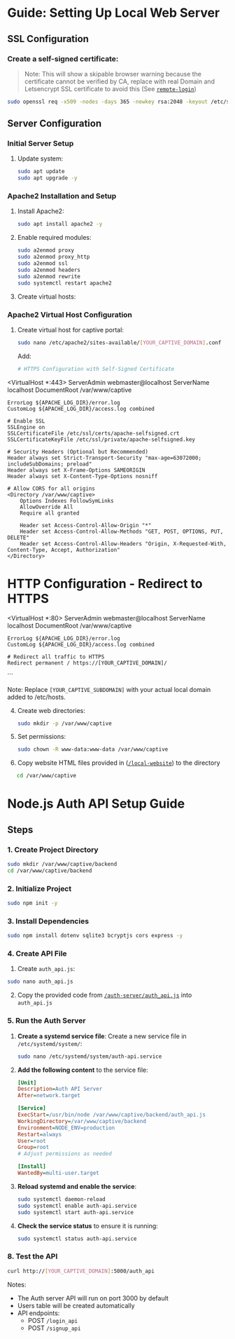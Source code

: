 # Guide: Setting Up Local Web Server

## SSL Configuration
### Create a self-signed certificate:
> Note: This will show a skipable browser warning because the certificate cannot be verified by CA, replace with real Domain and Letsencrypt SSL certificate to avoid this (See [`remote-login`](../remote-login/README.md))
```bash
sudo openssl req -x509 -nodes -days 365 -newkey rsa:2048 -keyout /etc/ssl/private/apache-selfsigned.key -out /etc/ssl/certs/apache-selfsigned.crt
```

## Server Configuration

### Initial Server Setup
1. Update system:
   ```bash
   sudo apt update
   sudo apt upgrade -y
   ```

### Apache2 Installation and Setup
1. Install Apache2:
   ```bash
   sudo apt install apache2 -y
   ```

2. Enable required modules:
   ```bash
   sudo a2enmod proxy
   sudo a2enmod proxy_http
   sudo a2enmod ssl
   sudo a2enmod headers
   sudo a2enmod rewrite
   sudo systemctl restart apache2
   ```

3. Create virtual hosts:
### Apache2 Virtual Host Configuration
1. Create virtual host for captive portal:
   ```bash
   sudo nano /etc/apache2/sites-available/[YOUR_CAPTIVE_DOMAIN].conf
   ```
   Add:
   ```apache
   # HTTPS Configuration with Self-Signed Certificate
<VirtualHost *:443>
    ServerAdmin webmaster@localhost
    ServerName localhost
    DocumentRoot /var/www/captive

    ErrorLog ${APACHE_LOG_DIR}/error.log
    CustomLog ${APACHE_LOG_DIR}/access.log combined

    # Enable SSL
    SSLEngine on
    SSLCertificateFile /etc/ssl/certs/apache-selfsigned.crt
    SSLCertificateKeyFile /etc/ssl/private/apache-selfsigned.key

    # Security Headers (Optional but Recommended)
    Header always set Strict-Transport-Security "max-age=63072000; includeSubDomains; preload"
    Header always set X-Frame-Options SAMEORIGIN
    Header always set X-Content-Type-Options nosniff

    # Allow CORS for all origins
    <Directory /var/www/captive>
        Options Indexes FollowSymLinks
        AllowOverride All
        Require all granted

        Header set Access-Control-Allow-Origin "*"
        Header set Access-Control-Allow-Methods "GET, POST, OPTIONS, PUT, DELETE"
        Header set Access-Control-Allow-Headers "Origin, X-Requested-With, Content-Type, Accept, Authorization"
    </Directory>
</VirtualHost>

# HTTP Configuration - Redirect to HTTPS
<VirtualHost *:80>
    ServerAdmin webmaster@localhost
    ServerName localhost
    DocumentRoot /var/www/captive

    ErrorLog ${APACHE_LOG_DIR}/error.log
    CustomLog ${APACHE_LOG_DIR}/access.log combined

    # Redirect all traffic to HTTPS
    Redirect permanent / https://[YOUR_CAPTIVE_DOMAIN]/
</VirtualHost>
   ```

Note: Replace `[YOUR_CAPTIVE_SUBDOMAIN]` with your actual local domain added to /etc/hosts.

4. Create web directories:
   ```bash
   sudo mkdir -p /var/www/captive
   ```

5. Set permissions:
   ```bash
   sudo chown -R www-data:www-data /var/www/captive
   ```

6. Copy website HTML files provided in ([`/local-website`](https://github.com/ganainy/raspberrypi-captive-portal/blob/local-captive/local-website)) to the directory
```bash
   cd /var/www/captive
   ```

# Node.js Auth API Setup Guide

## Steps

### 1. Create Project Directory
```bash
sudo mkdir /var/www/captive/backend
cd /var/www/captive/backend
```

### 2. Initialize Project
```bash
sudo npm init -y
```

### 3. Install Dependencies
```bash
sudo npm install dotenv sqlite3 bcryptjs cors express -y
```

### 4. Create API File
1. Create `auth_api.js`:
```bash
sudo nano auth_api.js
```
2. Copy the provided code from [`/auth-server/auth_api.js`](../auth-server/auth_api.js) into `auth_api.js`


### 5. Run the Auth Server
1. **Create a systemd service file**:
   Create a new service file in `/etc/systemd/system/`:

   ```bash
   sudo nano /etc/systemd/system/auth-api.service
   ```

2. **Add the following content** to the service file:

   ```ini
   [Unit]
   Description=Auth API Server
   After=network.target

   [Service]
   ExecStart=/usr/bin/node /var/www/captive/backend/auth_api.js
   WorkingDirectory=/var/www/captive/backend
   Environment=NODE_ENV=production
   Restart=always
   User=root
   Group=root
   # Adjust permissions as needed

   [Install]
   WantedBy=multi-user.target
   ```

3. **Reload systemd and enable the service**:

   ```bash
   sudo systemctl daemon-reload
   sudo systemctl enable auth-api.service
   sudo systemctl start auth-api.service
   ```

4. **Check the service status** to ensure it is running:

   ```bash
   sudo systemctl status auth-api.service
   ```

### 8. Test the API
```bash
curl http://[YOUR_CAPTIVE_DOMAIN]:5000/auth_api
```

Notes:
- The Auth server API will run on port 3000 by default
- Users table will be created automatically
- API endpoints:
  - POST `/login_api`
  - POST `/signup_api`

